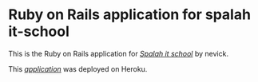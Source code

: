 # Ruby on Rails application for spalah it-school  

This is the Ruby on Rails application for
[*Spalah it school*](http://spalah.ua/kh/school) by nevick.

This [*application*](https://justblog1.herokuapp.com) was deployed on Heroku.